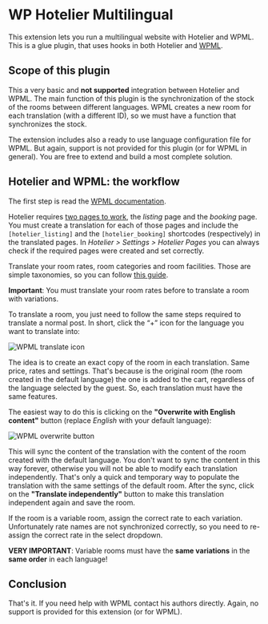 # WP Hotelier Multilingual

This extension lets you run a multilingual website with Hotelier and WPML. This is a glue plugin, that uses hooks in both Hotelier and [WPML](https://wpml.org/).

## Scope of this plugin

This a very basic and **not supported** integration between Hotelier and WPML. The main function of this plugin is the synchronization of the stock of the rooms between different languages. WPML creates a new room for each translation (with a different ID), so we must have a function that synchronizes the stock.

The extension includes also a ready to use language configuration file for WPML. But again, support is not provided for this plugin (or for WPML in general). You are free to extend and build a most complete solution.

## Hotelier and WPML: the workflow

The first step is read the [WPML documentation](https://wpml.org/documentation/).

Hotelier requires [two pages to work](http://docs.wphotelier.com/settings.html#hotelier-pages), the *listing* page and the *booking* page. You must create a translation for each of those pages and include the `[hotelier_listing]` and the `[hotelier_booking]` shortcodes (respectively) in the translated pages. In *Hotelier > Settings > Hotelier Pages* you can always check if the required pages were created and set correctly.

Translate your room rates, room categories and room facilities. Those are simple taxonomies, so you can follow [this guide](https://wpml.org/documentation/getting-started-guide/translating-post-categories-and-custom-taxonomies/).

**Important**: You must translate your room rates before to translate a room with variations.

To translate a room, you just need to follow the same steps required to translate a normal post. In short, click the “+” icon for the language you want to translate into:

![WPML translate icon](https://d2salfytceyqoe.cloudfront.net/wp-content/uploads/2011/01/wpml-add-translation.png)

The idea is to create an exact copy of the room in each translation. Same price, rates and settings. That's because is the original room (the room created in the default language) the one is added to the cart, regardless of the language selected by the guest. So, each translation must have the same features.

The easiest way to do this is clicking on the **"Overwrite with English content"** button (replace *English* with your default language):

![WPML overwrite button](https://d2salfytceyqoe.cloudfront.net/wp-content/uploads/2011/01/wpml-translating-a-post.png)

This will sync the content of the translation with the content of the room created with the default language. You don't want to sync the content in this way forever, otherwise you will not be able to modify each translation independently. That's only a quick and temporary way to populate the translation with the same settings of the default room. After the sync, click on the **"Translate independently"** button to make this translation independent again and save the room.

If the room is a variable room, assign the correct rate to each variation. Unfortunately rate names are not synchronized correctly, so you need to re-assign the correct rate in the select dropdown.

**VERY IMPORTANT**: Variable rooms must have the **same variations** in the **same order** in each language!

## Conclusion

That's it. If you need help with WPML contact his authors directly. Again, no support is provided for this extension (or for WPML).
